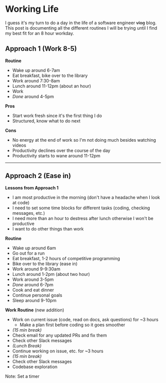 # Working Life

I guess it's my turn to do a day in the life of a software engineer ~~vlog~~ blog. This post is documenting all the different routines I will be trying until I find my best fit for an 8 hour workday.

## Approach 1 (Work 8-5)

**Routine**
- Wake up around 6-7am
- Eat breakfast, bike over to the library
- Work around 7:30-8am
- Lunch around 11-12pm (about an hour)
- Work
- *Done* around 4-5pm

**Pros**
- Start work fresh since it's the first thing I do
- Structured, know what to do next

**Cons**
- No energy at the end of work so I'm not doing much besides watching videos
- Productivity declines over the course of the day
- Productivity starts to wane around 11-12pm

---

## Approach 2 (Ease in)

**Lessons from Approach 1**
- I am most productive in the morning (don't have a headache when I look at code)
- I need to set some time blocks for different tasks (coding, checking messages, etc.)
- I need more than an hour to destress after lunch otherwise I won't be productive
- I want to do other things than work

**Routine**
- Wake up around 6am
- Go out for a run
- Eat breakfast, 1-2 hours of competitive programming
- Bike over to the library (ease in)
- Work around 9-9:30am
- Lunch around 1-2pm (about two hour)
- Work around 3-5pm
- *Done* around 6-7pm
- Cook and eat dinner
- Continue personal goals
- Sleep around 9-10pm

**Work Routine** (new addition)
- Work on current issue (code, read on docs, ask questions) for ~3 hours
    - Make a plan first before coding so it goes smoother
- *(15 min break)*
- Check email for any updated PRs and fix them
- Check other Slack messages
- *(Lunch Break)*
- Continue working on issue, etc. for ~3 hours
- *(15 min break)*
- Check other Slack messages
- Codebase exploration

Note: Set a timer

